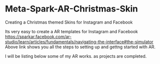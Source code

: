 # Meta-Spark-AR-Christmas-Skin
Creating a Christmas themed Skins for Instagram and Facebook

Its very easy to create a AR templates for Instagram and Facebook
https://sparkar.facebook.com/ar-studio/learn/articles/fundamentals/navigating-the-interface#the-simulator 
Above link shows you all the steps to setting up and gettng started with AR. 

I will be listing below some of my AR works. as projects are completed.
